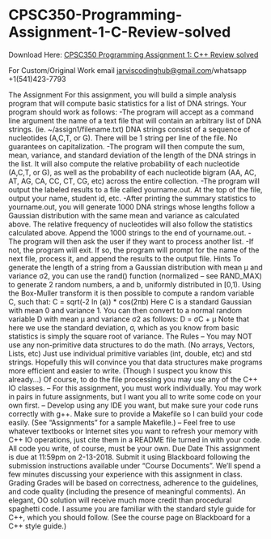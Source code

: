 # CPSC350-Programming-Assignment-1-C-Review-solved

Download Here: [CPSC350 Programming Assignment 1: C++ Review solved](https://jarviscodinghub.com/assignment/programming-assignment-1-c-review-solution/)

For Custom/Original Work email jarviscodinghub@gmail.com/whatsapp +1(541)423-7793

The Assignment For this assignment, you will build a simple analysis program that will compute basic statistics for a list of DNA strings. Your program should work as follows: -The program will accept as a command line argument the name of a text file that will contain an arbitrary list of DNA strings. (ie. ~/assign1/filename.txt) DNA strings consist of a sequence of nucleotides (A,C,T, or G). There will be 1 string per line of the file. No guarantees on capitalization. -The program will then compute the sum, mean, variance, and standard deviation of the length of the DNA strings in the list. It will also compute the relative probability of each nucleotide (A,C,T, or G), as well as the probability of each nucleotide bigram (AA, AC, AT, AG, CA, CC, CT, CG, etc) across the entire collection. -The program will output the labeled results to a file called yourname.out. At the top of the file, output your name, student id, etc. -After printing the summary statistics to yourname.out, you will generate 1000 DNA strings whose lengths follow a Gaussian distribution with the same mean and variance as calculated above. The relative frequency of nucleotides will also follow the statistics calculated above. Append the 1000 strings to the end of yourname.out. -The program will then ask the user if they want to process another list. -If not, the program will exit. If so, the program will prompt for the name of the next file, process it, and append the results to the output file.
Hints To generate the length of a string from a Gaussian distribution with mean µ and variance σ2, you can use the rand() function (normalized – see RAND_MAX) to generate 2 random numbers, a and b, uniformly distributed in [0,1). Using the Box-Muller transform it is then possible to compute a random variable C, such that:
C = sqrt(-2 ln (a)) * cos(2πb)
Here C is a standard Gaussian with mean 0 and variance 1. You can then convert to a normal random variable D with mean µ and variance σ2 as follows:
D = σC + µ
Note that here we use the standard deviation, σ, which as you know from basic statistics is simply the square root of variance.
The Rules – You may NOT use any non-primitive data structures to do the math. (No arrays, Vectors, Lists, etc) Just use individual primitive variables (int, double, etc) and std strings. Hopefully this will convince you that data structures make programs more
efficient and easier to write. (Though I suspect you know this already…) Of course, to do the file processing you may use any of the C++ IO classes. – For this assignment, you must work individually. You may work in pairs in future assignments, but I want you all to write some code on your own first. – Develop using any IDE you want, but make sure your code runs correctly with g++. Make sure to provide a Makefile so I can build your code easily. (See “Assignments” for a sample Makefile.) – Feel free to use whatever textbooks or Internet sites you want to refresh your memory with C++ IO operations, just cite them in a README file turned in with your code. All code you write, of course, must be your own.
Due Date This assignment is due at 11:59pm on 2-13-2018. Submit it using Blackboard following the submission instructions available under “Course Documents”. We’ll spend a few minutes discussing your experience with this assignment in class.
Grading Grades will be based on correctness, adherence to the guidelines, and code quality (including the presence of meaningful comments). An elegant, OO solution will receive much more credit than procedural spaghetti code. I assume you are familiar with the standard style guide for C++, which you should follow. (See the course page on Blackboard for a C++ style guide.)
